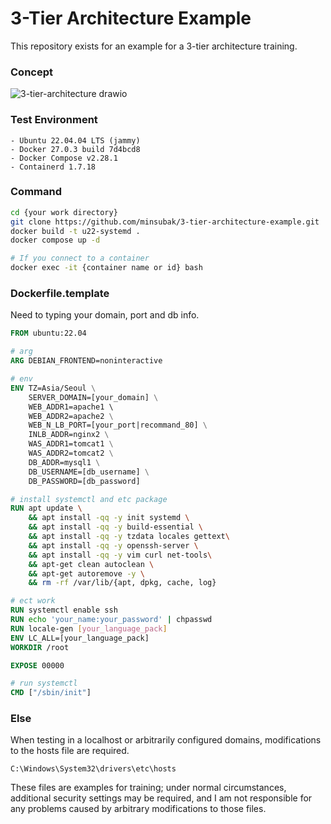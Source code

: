 # 3-Tier Architecture Example

This repository exists for an example for a 3-tier architecture training.

### Concept
![3-tier-architecture drawio](https://github.com/minsubak/3-tier-architecture-example/assets/54968879/40327a16-5c51-44c9-9ead-bdde8de3644c)


### Test Environment
```
- Ubuntu 22.04.04 LTS (jammy)
- Docker 27.0.3 build 7d4bcd8
- Docker Compose v2.28.1
- Containerd 1.7.18
```

### Command
```bash
cd {your work directory}
git clone https://github.com/minsubak/3-tier-architecture-example.git
docker build -t u22-systemd .
docker compose up -d

# If you connect to a container
docker exec -it {container name or id} bash
```

### Dockerfile.template
Need to typing your domain, port and db info.
```Dockerfile
FROM ubuntu:22.04

# arg
ARG DEBIAN_FRONTEND=noninteractive

# env
ENV TZ=Asia/Seoul \
    SERVER_DOMAIN=[your_domain] \
    WEB_ADDR1=apache1 \ 
    WEB_ADDR2=apache2 \
    WEB_N_LB_PORT=[your_port|recommand_80] \
    INLB_ADDR=nginx2 \
    WAS_ADDR1=tomcat1 \
    WAS_ADDR2=tomcat2 \
    DB_ADDR=mysql1 \
    DB_USERNAME=[db_username] \
    DB_PASSWORD=[db_password] 

# install systemctl and etc package
RUN apt update \
    && apt install -qq -y init systemd \
    && apt install -qq -y build-essential \
    && apt install -qq -y tzdata locales gettext\
    && apt install -qq -y openssh-server \
    && apt install -qq -y vim curl net-tools\
    && apt-get clean autoclean \
    && apt-get autoremove -y \
    && rm -rf /var/lib/{apt, dpkg, cache, log}

# ect work
RUN systemctl enable ssh
RUN echo 'your_name:your_password' | chpasswd
RUN locale-gen [your_language_pack]
ENV LC_ALL=[your_language_pack]
WORKDIR /root

EXPOSE 00000

# run systemctl
CMD ["/sbin/init"]
```

### Else
When testing in a localhost or arbitrarily configured domains, modifications to the hosts file are required.
```
C:\Windows\System32\drivers\etc\hosts
```

These files are examples for training; under normal circumstances, additional security settings may be required, and I am not responsible for any problems caused by arbitrary modifications to those files.
